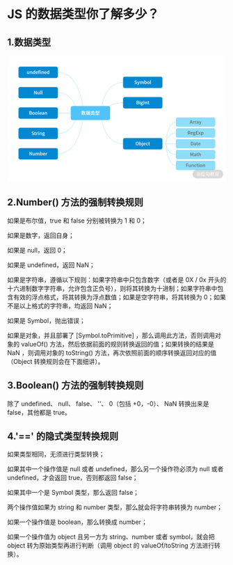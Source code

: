 # JS 的数据类型你了解多少？

## 1.数据类型

![img](../asset/CgpVE1_4DdGAJ_EXAAE38RQC0js096.png)

## 2.Number() 方法的强制转换规则

如果是布尔值，true 和 false 分别被转换为 1 和 0；

如果是数字，返回自身；

如果是 null，返回 0；

如果是 undefined，返回 NaN；

如果是字符串，遵循以下规则：如果字符串中只包含数字（或者是 0X / 0x 开头的十六进制数字字符串，允许包含正负号），则将其转换为十进制；如果字符串中包含有效的浮点格式，将其转换为浮点数值；如果是空字符串，将其转换为 0；如果不是以上格式的字符串，均返回 NaN；

如果是 Symbol，抛出错误；

如果是对象，并且部署了 [Symbol.toPrimitive] ，那么调用此方法，否则调用对象的 valueOf() 方法，然后依据前面的规则转换返回的值；如果转换的结果是 NaN ，则调用对象的 toString() 方法，再次依照前面的顺序转换返回对应的值（Object 转换规则会在下面细讲）。

## 3.Boolean() 方法的强制转换规则

除了 undefined、 null、 false、 ''、 0（包括 +0，-0）、 NaN 转换出来是 false，其他都是 true。

## 4.'==' 的隐式类型转换规则

如果类型相同，无须进行类型转换；

如果其中一个操作值是 null 或者 undefined，那么另一个操作符必须为 null 或者 undefined，才会返回 true，否则都返回 false；

如果其中一个是 Symbol 类型，那么返回 false；

两个操作值如果为 string 和 number 类型，那么就会将字符串转换为 number；

如果一个操作值是 boolean，那么转换成 number；

如果一个操作值为 object 且另一方为 string、number 或者 symbol，就会把 object 转为原始类型再进行判断（调用 object 的 valueOf/toString 方法进行转换）。
